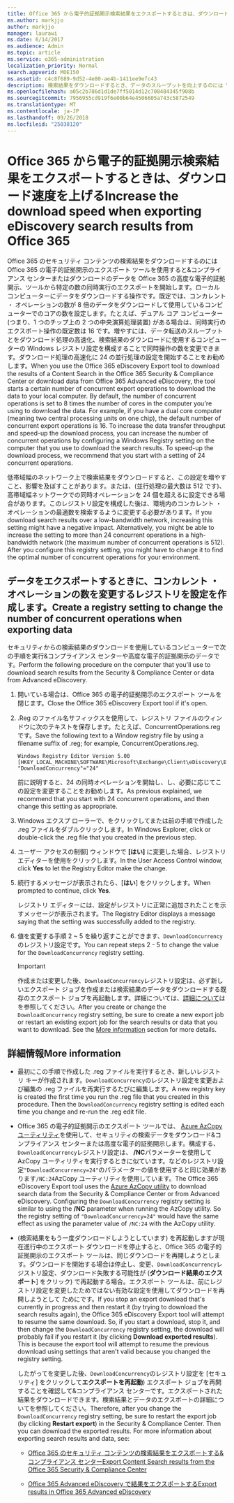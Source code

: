 ```yaml
---
title: Office 365 から電子的証拠開示検索結果をエクスポートするときは、ダウンロード速度を上げる
ms.author: markjjo
author: markjjo
manager: laurawi
ms.date: 6/14/2017
ms.audience: Admin
ms.topic: article
ms.service: o365-administration
localization_priority: Normal
search.appverid: MOE150
ms.assetid: c4c8f689-9d52-4e80-ae4b-1411ee9efc43
description: 検索結果をダウンロードするとき、データのスループットを向上するのには Windows レジストリを構成する方法について説明し、Office 365 のセキュリティ データを検索する&amp;コンプライアンス センターと Office 365 の詳細の開示。
ms.openlocfilehash: a05c2b786d1d1de7ff5014d12c708484345f908b
ms.sourcegitcommit: 7956955cd919f6e00b64e4506605a743c5872549
ms.translationtype: MT
ms.contentlocale: ja-JP
ms.lasthandoff: 09/26/2018
ms.locfileid: "25038120"
---
```

# <a name="increase-the-download-speed-when-exporting-ediscovery-search-results-from-office-365"></a><span data-ttu-id="a9fbd-103">Office 365 から電子的証拠開示検索結果をエクスポートするときは、ダウンロード速度を上げる</span><span class="sxs-lookup"><span data-stu-id="a9fbd-103">Increase the download speed when exporting eDiscovery search results from Office 365</span></span>

<span data-ttu-id="a9fbd-p101">Office 365 のセキュリティ コンテンツの検索結果をダウンロードするのには Office 365 の電子的証拠開示のエクスポート ツールを使用すると&amp;コンプライアンス センターまたはダウンロードのデータを Office 365 の高度な電子的証拠開示、ツールから特定の数の同時実行のエクスポートを開始します。ローカル コンピューターにデータをダウンロードする操作です。既定では、コンカレント ・ オペレーションの数が 8 倍のデータをダウンロードして使用しているコンピューターでのコアの数を設定します。たとえば、デュアル コア コンピューター (つまり、1 つのチップ上の 2 つの中央演算処理装置) がある場合は、同時実行のエクスポート操作の既定数は 16 です。増やすには、データ転送のスループットとをダウンロード処理の高速化、検索結果のダウンロードに使用するコンピューターの Windows レジストリ設定を構成することで同時操作の数を変更できます。ダウンロード処理の高速化に 24 の並行処理の設定を開始することをお勧めします。</span><span class="sxs-lookup"><span data-stu-id="a9fbd-p101">When you use the Office 365 eDiscovery Export tool to download the results of a Content Search in the Office 365 Security &amp; Compliance Center or download data from Office 365 Advanced eDiscovery, the tool starts a certain number of concurrent export operations to download the data to your local computer. By default, the number of concurrent operations is set to 8 times the number of cores in the computer you're using to download the data. For example, if you have a dual core computer (meaning two central processing units on one chip), the default number of concurrent export operations is 16. To increase the data transfer throughput and speed-up the download process, you can increase the number of concurrent operations by configuring a Windows Registry setting on the computer that you use to download the search results. To speed-up the download process, we recommend that you start with a setting of 24 concurrent operations.</span></span>
  
<span data-ttu-id="a9fbd-p102">低帯域幅のネットワーク上で検索結果をダウンロードすると、この設定を増やすこと、影響を及ぼすことがあります。または、(並行処理の最大数は 512 です)、高帯域幅ネットワークでの同時オペレーションを 24 個を超えるに設定できる場合があります。このレジストリ設定を構成した後は、環境内のコンカレント ・ オペレーションの最適数を検索するように変更する必要があります。</span><span class="sxs-lookup"><span data-stu-id="a9fbd-p102">If you download search results over a low-bandwidth network, increasing this setting might have a negative impact. Alternatively, you might be able to increase the setting to more than 24 concurrent operations in a high-bandwidth network (the maximum number of concurrent operations is 512). After you configure this registry setting, you might have to change it to find the optimal number of concurrent operations for your environment.</span></span>
  
## <a name="create-a-registry-setting-to-change-the-number-of-concurrent-operations-when-exporting-data"></a><span data-ttu-id="a9fbd-112">データをエクスポートするときに、コンカレント ・ オペレーションの数を変更するレジストリを設定を作成します。</span><span class="sxs-lookup"><span data-stu-id="a9fbd-112">Create a registry setting to change the number of concurrent operations when exporting data</span></span>

<span data-ttu-id="a9fbd-113">セキュリティからの検索結果のダウンロードを使用しているコンピューターで次の手順を実行&amp;コンプライアンス センターや高度な電子的証拠開示のデータです。</span><span class="sxs-lookup"><span data-stu-id="a9fbd-113">Perform the following procedure on the computer that you'll use to download search results from the Security &amp; Compliance Center or data from Advanced eDiscovery.</span></span>
  
1. <span data-ttu-id="a9fbd-114">開いている場合は、Office 365 の電子的証拠開示のエクスポート ツールを閉じます。</span><span class="sxs-lookup"><span data-stu-id="a9fbd-114">Close the Office 365 eDiscovery Export tool if it's open.</span></span> 
    
2. <span data-ttu-id="a9fbd-115">.Reg のファイル名サフィックスを使用して、レジストリ ファイルのウィンドウに次のテキストを保存します。たとえば、ConcurrentOperations.reg です。</span><span class="sxs-lookup"><span data-stu-id="a9fbd-115">Save the following text to a Window registry file by using a filename suffix of .reg; for example, ConcurrentOperations.reg.</span></span> 
    
    ```
    Windows Registry Editor Version 5.00
    [HKEY_LOCAL_MACHINE\SOFTWARE\Microsoft\Exchange\Client\eDiscovery\ExportTool]
    "DownloadConcurrency"="24"
    ```

    <span data-ttu-id="a9fbd-116">前に説明すると、24 の同時オペレーションを開始し、し、必要に応じてこの設定を変更することをお勧めします。</span><span class="sxs-lookup"><span data-stu-id="a9fbd-116">As previous explained, we recommend that you start with 24 concurrent operations, and then change this setting as appropriate.</span></span>
    
3. <span data-ttu-id="a9fbd-117">Windows エクスプ ローラーで、をクリックしてまたは前の手順で作成した .reg ファイルをダブルクリックします。</span><span class="sxs-lookup"><span data-stu-id="a9fbd-117">In Windows Explorer, click or double-click the .reg file that you created in the previous step.</span></span>
    
4. <span data-ttu-id="a9fbd-118">ユーザー アクセスの制御] ウィンドウで **[はい]** に変更した場合、レジストリ エディターを使用をクリックします。</span><span class="sxs-lookup"><span data-stu-id="a9fbd-118">In the User Access Control window, click **Yes** to let the Registry Editor make the change.</span></span> 
    
5. <span data-ttu-id="a9fbd-119">続行するメッセージが表示されたら、[**はい**] をクリックします。</span><span class="sxs-lookup"><span data-stu-id="a9fbd-119">When prompted to continue, click **Yes**.</span></span>
    
    <span data-ttu-id="a9fbd-120">レジストリ エディターには、設定がレジストリに正常に追加されたことを示すメッセージが表示されます。</span><span class="sxs-lookup"><span data-stu-id="a9fbd-120">The Registry Editor displays a message saying that the setting was successfully added to the registry.</span></span>
    
6. <span data-ttu-id="a9fbd-121">値を変更する手順 2 ~ 5 を繰り返すことができます、`DownloadConcurrency`のレジストリ設定です。</span><span class="sxs-lookup"><span data-stu-id="a9fbd-121">You can repeat steps 2 - 5 to change the value for the  `DownloadConcurrency` registry setting.</span></span> 
    
    > [!IMPORTANT]
    > <span data-ttu-id="a9fbd-p103">作成または変更した後、`DownloadConcurrency`レジストリ設定は、必ず新しいエクスポート ジョブを作成または検索結果のデータをダウンロードする既存のエクスポート ジョブを再起動します。詳細については、[詳細について](increase-download-speeds-when-exporting-ediscovery-results.md#moreinfo)はを参照してください。</span><span class="sxs-lookup"><span data-stu-id="a9fbd-p103">After you create or change the  `DownloadConcurrency` registry setting, be sure to create a new export job or restart an existing export job for the search results or data that you want to download. See the [More information](increase-download-speeds-when-exporting-ediscovery-results.md#moreinfo) section for more details.</span></span> 
  
## <a name="more-information"></a><span data-ttu-id="a9fbd-124">詳細情報</span><span class="sxs-lookup"><span data-stu-id="a9fbd-124">More information</span></span>

- <span data-ttu-id="a9fbd-p104">最初にこの手順で作成した .reg ファイルを実行するとき、新しいレジストリ キーが作成されます。`DownloadConcurrency`のレジストリ設定を変更および編集の .reg ファイルを再実行するたびに編集します。</span><span class="sxs-lookup"><span data-stu-id="a9fbd-p104">A new registry key is created the first time you run the .reg file that you created in this procedure. Then the  `DownloadConcurrency` registry setting is edited each time you change and re-run the .reg edit file.</span></span> 
    
- <span data-ttu-id="a9fbd-p105">Office 365 の電子的証拠開示のエクスポート ツールでは、 [Azure AzCopy ユーティリティ](https://go.microsoft.com/fwlink/?linkid=849949)を使用して、セキュリティの検索データをダウンロード&amp;コンプライアンス センターまたは高度な電子的証拠開示します。構成する、`DownloadConcurrency`レジストリ設定は、 **/NC**パラメーターを使用して AzCopy ユーティリティを実行するときに似ています。などのレジストリ設定`"DownloadConcurrency=24"`のパラメーターの値を使用すると同じ効果があります`/NC:24`AzCopy ユーティリティを使用しています。</span><span class="sxs-lookup"><span data-stu-id="a9fbd-p105">The Office 365 eDiscovery Export tool uses the [Azure AzCopy utility](https://go.microsoft.com/fwlink/?linkid=849949) to download search data from the Security &amp; Compliance Center or from Advanced eDiscovery. Configuring the  `DownloadConcurrency` registry setting is similar to using the **/NC** parameter when running the AzCopy utility. So the registry setting of  `"DownloadConcurrency=24"` would have the same effect as using the parameter value of  `/NC:24` with the AzCopy utility.</span></span> 
    
- <span data-ttu-id="a9fbd-p106">(検索結果をもう一度ダウンロードしようとしています) を再起動しますが現在進行中のエクスポート ダウンロードを停止すると、Office 365 の電子的証拠開示のエクスポート ツールは、同じダウンロードを再開しようとします。ダウンロードを開始する場合は停止し、変更、`DownloadConcurrency`レジストリ設定、ダウンロード失敗する可能性が (**ダウンロード結果のエクスポート**] をクリック) で再起動する場合。エクスポート ツールは、前にレジストリ設定を変更したためではない有効な設定を使用してダウンロードを再開しようとして ためにです。</span><span class="sxs-lookup"><span data-stu-id="a9fbd-p106">If you stop an export download that's currently in progress and then restart it (by trying to download the search results again), the Office 365 eDiscovery Export tool will attempt to resume the same download. So, if you start a download, stop it, and then change the  `DownloadConcurrency` registry setting, the download will probably fail if you restart it (by clicking **Download exported results**). This is because the export tool will attempt to resume the previous download using settings that aren't valid because you changed the registry setting.</span></span>
    
    <span data-ttu-id="a9fbd-p107">したがってを変更した後、`DownloadConcurrency`のレジストリ設定を [セキュリティ] をクリックして**エクスポートを再起動**) エクスポート ジョブを再開することを確認して&amp;コンプライアンス センターです。エクスポートされた結果をダウンロードできます。検索結果とデータのエクスポートの詳細についてを参照してください。</span><span class="sxs-lookup"><span data-stu-id="a9fbd-p107">Therefore, after you change the  `DownloadConcurrency` registry setting, be sure to restart the export job (by clicking **Restart export**) in the Security &amp; Compliance Center. Then you can download the exported results. For more information about exporting search results and data, see:</span></span>
    
  - [<span data-ttu-id="a9fbd-136">Office 365 のセキュリティ コンテンツの検索結果をエクスポートする&amp;コンプライアンス センター</span><span class="sxs-lookup"><span data-stu-id="a9fbd-136">Export Content Search results from the Office 365 Security &amp; Compliance Center</span></span>](export-search-results.md)
    
  - [<span data-ttu-id="a9fbd-137">Office 365 Advanced eDiscovery で結果をエクスポートする</span><span class="sxs-lookup"><span data-stu-id="a9fbd-137">Export results in Office 365 Advanced eDiscovery</span></span>](export-results-in-advanced-ediscovery.md)
    
